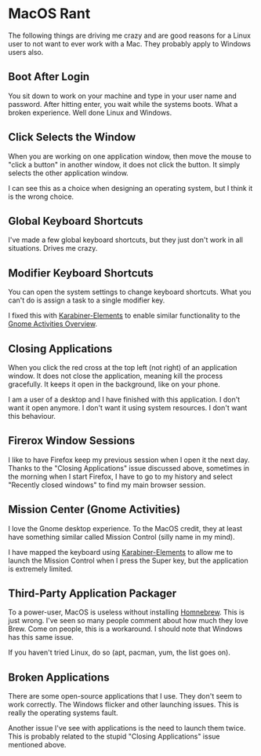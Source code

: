 # MacOS Rant

The following things are driving me crazy and are good reasons for a Linux user to not want to ever work with a Mac. They probably apply to Windows users also.

## Boot After Login

You sit down to work on your machine and type in your user name and password. After hitting enter, you wait while the systems boots. What a broken experience. Well done Linux and Windows.

## Click Selects the Window

When you are working on one application window, then move the mouse to "click a button" in another window, it does not click the button. It simply selects the other application window.

I can see this as a choice when designing an operating system, but I think it is the wrong choice.

## Global Keyboard Shortcuts 

I've made a few global keyboard shortcuts, but they just don't work in all situations. Drives me crazy.

## Modifier Keyboard Shortcuts

You can open the system settings to change keyboard shortcuts. What you can't do is assign a task to a single modifier key.

I fixed this with [Karabiner-Elements](https://github.com/grantcarthew/notes/blob/main/MacOS/README.md#karabiner-elements) to enable similar functionality to the [Gnome Activities Overview](https://github.com/grantcarthew/notes/blob/main/MacOS/gnome-activities-overview.json).

## Closing Applications

When you click the red cross at the top left (not right) of an application window. It does not close the application, meaning kill the process gracefully. It keeps it open in the background, like on your phone.

I am a user of a desktop and I have finished with this application. I don't want it open anymore. I don't want it using system resources. I don't want this behaviour.

## Firerox Window Sessions

I like to have Firefox keep my previous session when I open it the next day. Thanks to the "Closing Applications" issue discussed above, sometimes in the morning when I start Firefox, I have to go to my history and select "Recently closed windows" to find my main browser session.

## Mission Center (Gnome Activities)

I love the Gnome desktop experience. To the MacOS credit, they at least have something similar called Mission Control (silly name in my mind).

I have mapped the keyboard using [Karabiner-Elements](https://github.com/grantcarthew/notes/blob/main/MacOS/README.md#karabiner-elements) to allow me to launch the Mission Control when I press the Super key, but the application is extremely limited.

## Third-Party Application Packager

To a power-user, MacOS is useless without installing [Homnebrew](https://brew.sh/). This is just wrong. I've seen so many people comment about how much they love Brew. Come on people, this is a workaround. I should note that Windows has this same issue.

If you haven't tried Linux, do so (apt, pacman, yum, the list goes on).

## Broken Applications

There are some open-source applications that I use. They don't seem to work correctly. The Windows flicker and other launching issues. This is really the operating systems fault.

Another issue I've see with applications is the need to launch them twice. This is probably related to the stupid "Closing Applications" issue mentioned above.
